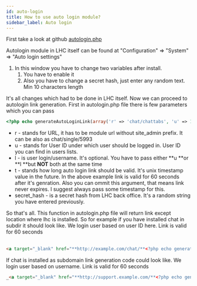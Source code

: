 ```yaml
---
id: auto-login
title: How to use auto login module?
sidebar_label: Auto login
---
```


First take a look at github [autologin.php](https://github.com/LiveHelperChat/livehelperchat/blob/master/lhc_web/doc/autologin/autologin.php)

Autologin module in LHC itself can be found at "Configuration" => "System" => "Auto login settings"

1.  In this window you have to change two variables after install.
    1.  You have to enable it
    2.  Also you have to change a secret hash, just enter any random text. Min 10 characters length

It's all changes which had to be done in LHC itself. Now we can proceed to autologin link generation. First in autologin.php file there is few parameters which you can pass

```php
<?php echo generateAutoLoginLink(array('r' => 'chat/chattabs', 'u' => 1,/* 'l' => 'admin', */ 't' => time() + 60, 'secret_hash' => '12456456456456fghfghfghfgh'))?>
```

 * r - stands for URL, it has to be module url without site_admin prefix. It can be also as chat/single/5993  
 * u - stands for User ID under which user should be logged in. User ID you can find in users lists.  
 * l - is user login/username. It's optional. You have to pass either **u **or **l **but **NOT** both at the same time  
 * t - stands how long auto login link should be valid. It's unix timestamp value in the future. In the above example link is valid for 60 seconds after it's genration. Also you can ommit this argument, that means link never expires. I suggest always pass some timestamp for this.  
 * secret_hash - is a secret hash from LHC back office. It's a random string you have entered previously.  

So that's all. This function in autologin.php file will return link except location where lhc is installed. So for example if you have installed chat in subdir it should look like. We login user based on user ID here. Link is valid for 60 seconds  
​
```html
<a target="_blank" href="**http://example.com/chat/**<?php echo generateAutoLoginLink(array('r' => 'chat/chattabs', 'u' => 1, 't' => time() + 60,  'secret_hash' => '12456456456456fghfghfghfgh'))?>">Login me</a>_
```

If chat is installed as subdomain link generation code could look like. We login user based on username. Link is valid for 60 seconds

```html
_<a target="_blank" href="**http://support.example.com/**<?php echo generateAutoLoginLink(array('r' => 'chat/chattabs', 'l' => 'admin', 't' => time() + 60, 'secret_hash' => '12456456456456fghfghfghfgh'))?>">Login me</a>_
```